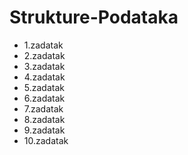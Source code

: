 # Strukture-Podataka
- 1.zadatak
- 2.zadatak
- 3.zadatak
- 4.zadatak
- 5.zadatak
- 6.zadatak
- 7.zadatak
- 8.zadatak
- 9.zadatak
- 10.zadatak
